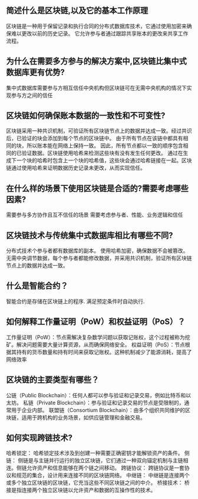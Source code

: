 ## 简述什么是区块链,以及它的基本工作原理
区块链是一种用于保留记录和执行合同的分布式数据库技术，它通过使用加密来确保难以更改以前的历史记录。 它允许参与者通过跟踪共享账本的更改来共享工作流程。

## 为什么在需要多方参与的解决方案中,区块链比集中式数据库更有优势?
集中式数据库需要参与方相互信任中央机构但区块链可在无需中央机构的情况下实现参与方之间的信任

## 区块链如何确保账本数据的一致性和不可变性?
区块链采用一种共识机制，可验证所有区块链节点上的数据并达成一致。经过共识后，已验证的块会添加到每个节点的区块链中。 由于所有节点在该链中都具有相同的块，所以账本能在网络上保持一致。 因此，所有节点都以一致的顺序包含相同的已验证数据。区块链使用哈希来检测这些块有没有发生任何更改。 通过在生成下一个块的哈希时包含上一个块的哈希值，这些块会通过哈希链接在一起。区块链通过使用哈希来证明数据历史记录未更改，从而实现信任。

## 在什么样的场景下使用区块链是合适的?需要考虑哪些因素?
需要参与多方协作且互不信任的场景
需要考虑参与者、性能、业务逻辑和信任

## 区块链技术与传统集中式数据库相比有哪些不同?
分布式技术个参与者都有数据库的副本。
使用哈希加密，确保数据不会被篡改。
无需中央调节数据，每个参与者都能修改数据，并采用共识机制，验证所有区块链节点上的数据并达成一致。

## 什么是智能合约？
智能合约是存储在区块链上的程序.
满足预定条件时自动执行.

## 如何解释工作量证明（PoW）和权益证明（PoS）？
工作量证明（PoW）：节点需解决复杂数学问题以获取记账权，这个过程被称为挖矿。解决问题需要大量计算资源，从而确保网络安全。
权益证明（PoS）：节点根据其持有的货币数量和持有时间来获取记账权。这种机制减少了能源消耗，提高了网络效率

## 区块链的主要类型有哪些？
公链（Public Blockchain）：任何人都可以参与验证和记录交易，例如比特币和以太坊。
私链（Private Blockchain）：参与验证和记录交易的节点是受限制的，通常用于企业内部。
联盟链（Consortium Blockchain）：由多个组织共同维护的区块链，适用于跨机构的业务场景，如供应链管理和金融交易。

## 如何实现跨链技术?
哈希锁定： 哈希锁定技术涉及到创建一种需要正确密钥才能解锁资产的条件。
侧链： 侧链是与主链并行运行的独立区块链，它们通过一种双向锚定机制与主链相连。侧链允许资产和信息能够在两个链之间移动。
跨链协议： 跨链协议是一套协议和规范的集合，设计用来连接不同的区块链网络。
中继链： 中继链是连接两个或多个独立区块链的区块链，它充当这些不同区块链之间的中介。
桥接技术： 桥接是指连接两个独立区块链以允许资产和数据的互操作性的技术。